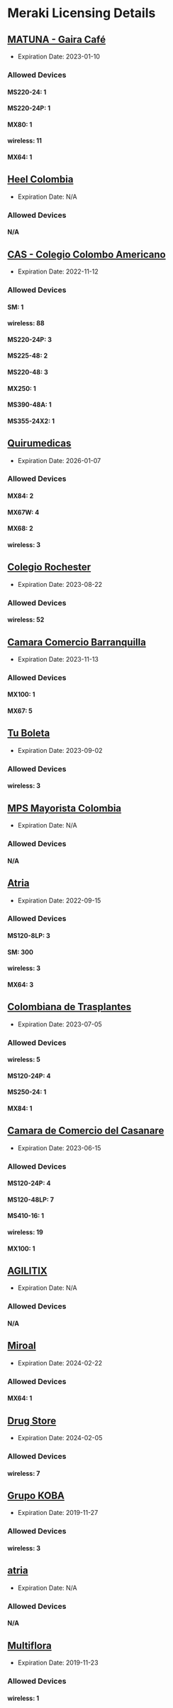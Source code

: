 



# Meraki Licensing Details

## [MATUNA - Gaira Café](https://n110.meraki.com/o/4dzVEa/manage/organization/overview)
  
- Expiration Date: 2023-01-10
### Allowed Devices

#### MS220-24: 1

#### MS220-24P: 1

#### MX80: 1

#### wireless: 11

#### MX64: 1

## [Heel Colombia](https://n264.meraki.com/o/m_vIFa/manage/organization/overview)
  
- Expiration Date: N/A
### Allowed Devices

#### N/A

## [CAS - Colegio Colombo Americano](https://n264.meraki.com/o/QD5wicbc/manage/organization/overview)
  
- Expiration Date: 2022-11-12
### Allowed Devices

#### SM: 1

#### wireless: 88

#### MS220-24P: 3

#### MS225-48: 2

#### MS220-48: 3

#### MX250: 1

#### MS390-48A: 1

#### MS355-24X2: 1

## [Quirumedicas](https://n264.meraki.com/o/NJPZNdie/manage/organization/overview)
  
- Expiration Date: 2026-01-07
### Allowed Devices

#### MX84: 2

#### MX67W: 4

#### MX68: 2

#### wireless: 3

## [Colegio Rochester](https://n264.meraki.com/o/kVo1Abbc/manage/organization/overview)
  
- Expiration Date: 2023-08-22
### Allowed Devices

#### wireless: 52

## [Camara Comercio Barranquilla](https://n515.meraki.com/o/7eTdZb/manage/organization/overview)
  
- Expiration Date: 2023-11-13
### Allowed Devices

#### MX100: 1

#### MX67: 5

## [Tu Boleta](https://n515.meraki.com/o/Mr764d/manage/organization/overview)
  
- Expiration Date: 2023-09-02
### Allowed Devices

#### wireless: 3

## [MPS Mayorista Colombia](https://n264.meraki.com/o/wRllPb/manage/organization/overview)
  
- Expiration Date: N/A
### Allowed Devices

#### N/A

## [Atria](https://n264.meraki.com/o/4gpajbbc/manage/organization/overview)
  
- Expiration Date: 2022-09-15
### Allowed Devices

#### MS120-8LP: 3

#### SM: 300

#### wireless: 3

#### MX64: 3

## [Colombiana de Trasplantes](https://n264.meraki.com/o/mfKFec/manage/organization/overview)
  
- Expiration Date: 2023-07-05
### Allowed Devices

#### wireless: 5

#### MS120-24P: 4

#### MS250-24: 1

#### MX84: 1

## [Camara de Comercio del Casanare](https://n264.meraki.com/o/meGZna/manage/organization/overview)
  
- Expiration Date: 2023-06-15
### Allowed Devices

#### MS120-24P: 4

#### MS120-48LP: 7

#### MS410-16: 1

#### wireless: 19

#### MX100: 1

## [AGILITIX](https://n264.meraki.com/o/QqiuPd/manage/organization/overview)
  
- Expiration Date: N/A
### Allowed Devices

#### N/A

## [Miroal](https://n129.meraki.com/o/WsO0Tb/manage/organization/overview)
  
- Expiration Date: 2024-02-22
### Allowed Devices

#### MX64: 1

## [Drug Store](https://n264.meraki.com/o/V5Dwed/manage/organization/overview)
  
- Expiration Date: 2024-02-05
### Allowed Devices

#### wireless: 7

## [Grupo KOBA](https://n30.meraki.com/o/vwV0SdE/manage/organization/overview)
  
- Expiration Date: 2019-11-27
### Allowed Devices

#### wireless: 3

## [atria](https://n406.meraki.com/o/qE-yxd/manage/organization/overview)
  
- Expiration Date: N/A
### Allowed Devices

#### N/A

## [Multiflora](https://n30.meraki.com/o/HdOgnd/manage/organization/overview)
  
- Expiration Date: 2019-11-23
### Allowed Devices

#### wireless: 1
